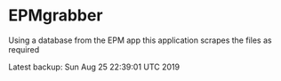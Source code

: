 # EPMgrabber
Using a database from the EPM app this application scrapes the files as required


Latest backup: Sun Aug 25 22:39:01 UTC 2019
